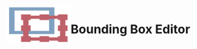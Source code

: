 <p style="text-align: center;">
  <img src="src/main/resources/icons/app_icon.svg" height= "90" width="150" style="float:left;"/>  
  <h1 style="float:left;">Bounding Box Editor</h1>
</p>







